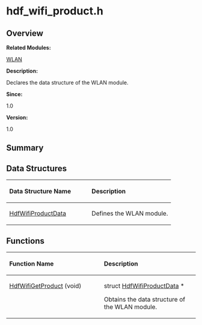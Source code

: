 # hdf\_wifi\_product.h<a name="ZH-CN_TOPIC_0000001055198100"></a>

## **Overview**<a name="section1987834499093525"></a>

**Related Modules:**

[WLAN](WLAN.md)

**Description:**

Declares the data structure of the WLAN module. 

**Since:**

1.0

**Version:**

1.0

## **Summary**<a name="section1034465858093525"></a>

## Data Structures<a name="nested-classes"></a>

<a name="table1757959797093525"></a>
<table><thead align="left"><tr id="row1152567051093525"><th class="cellrowborder" valign="top" width="50%" id="mcps1.1.3.1.1"><p id="p585375075093525"><a name="p585375075093525"></a><a name="p585375075093525"></a>Data Structure Name</p>
</th>
<th class="cellrowborder" valign="top" width="50%" id="mcps1.1.3.1.2"><p id="p1643675973093525"><a name="p1643675973093525"></a><a name="p1643675973093525"></a>Description</p>
</th>
</tr>
</thead>
<tbody><tr id="row1909329333093525"><td class="cellrowborder" valign="top" width="50%" headers="mcps1.1.3.1.1 "><p id="p454813832093525"><a name="p454813832093525"></a><a name="p454813832093525"></a><a href="HdfWifiProductData.md">HdfWifiProductData</a></p>
</td>
<td class="cellrowborder" valign="top" width="50%" headers="mcps1.1.3.1.2 "><p id="p412283996093525"><a name="p412283996093525"></a><a name="p412283996093525"></a>Defines the WLAN module. </p>
</td>
</tr>
</tbody>
</table>

## Functions<a name="func-members"></a>

<a name="table2139465340093525"></a>
<table><thead align="left"><tr id="row1657068747093525"><th class="cellrowborder" valign="top" width="50%" id="mcps1.1.3.1.1"><p id="p1090114769093525"><a name="p1090114769093525"></a><a name="p1090114769093525"></a>Function Name</p>
</th>
<th class="cellrowborder" valign="top" width="50%" id="mcps1.1.3.1.2"><p id="p2072434802093525"><a name="p2072434802093525"></a><a name="p2072434802093525"></a>Description</p>
</th>
</tr>
</thead>
<tbody><tr id="row71139749093525"><td class="cellrowborder" valign="top" width="50%" headers="mcps1.1.3.1.1 "><p id="p34429469093525"><a name="p34429469093525"></a><a name="p34429469093525"></a><a href="WLAN.md#ga77f15efb80095134d08cc63b62229f21">HdfWifiGetProduct</a> (void)</p>
</td>
<td class="cellrowborder" valign="top" width="50%" headers="mcps1.1.3.1.2 "><p id="p1966453265093525"><a name="p1966453265093525"></a><a name="p1966453265093525"></a>struct <a href="HdfWifiProductData.md">HdfWifiProductData</a> *&nbsp;</p>
<p id="p957529376093525"><a name="p957529376093525"></a><a name="p957529376093525"></a>Obtains the data structure of the WLAN module. </p>
</td>
</tr>
</tbody>
</table>

